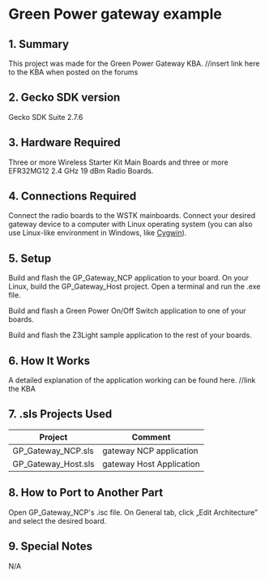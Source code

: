 # Green Power gateway example
## 1. Summary
This project was made for the Green Power Gateway KBA. //insert link here to the KBA when posted on the forums
## 2. Gecko SDK version
Gecko SDK Suite 2.7.6
## 3. Hardware Required
Three or more Wireless Starter Kit Main Boards and three or more EFR32MG12 2.4 GHz 19 dBm Radio Boards.
## 4. Connections Required
Connect the radio boards to the WSTK mainboards. Connect your desired gateway device to a computer with Linux operating system (you can also use Linux-like environment in Windows, like [Cygwin](https://www.silabs.com/community/wireless/zigbee-and-thread/knowledge-base.entry.html/2017/04/13/setting_up_cygwinfo-CA2n "Cygwin")).
## 5. Setup
Build and flash the GP_Gateway_NCP application to your board. On your Linux, build the GP_Gateway_Host project. Open a terminal and run the .exe file.

Build and flash a Green Power On/Off Switch application to one of your boards.

Build and flash the Z3Light sample application to the rest of your boards.
## 6. How It Works
A detailed explanation of the application working can be found here. //link the KBA
## 7. .sls Projects Used
Project | Comment
-|-|
GP_Gateway_NCP.sls | gateway NCP application
GP_Gateway_Host.sls | gateway Host Application
## 8. How to Port to Another Part
Open GP_Gateway_NCP's .isc file. On General tab, click „Edit Architecture” and select the desired board.
## 9. Special Notes
N/A
